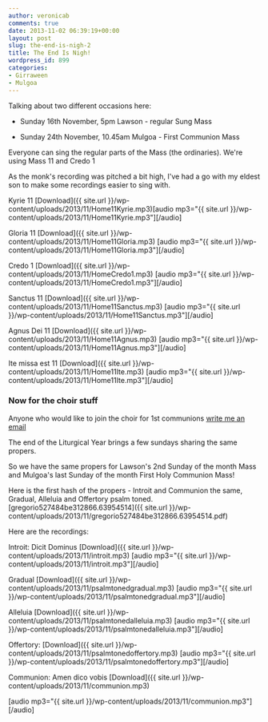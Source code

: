 ```yaml
---
author: veronicab
comments: true
date: 2013-11-02 06:39:19+00:00
layout: post
slug: the-end-is-nigh-2
title: The End Is Nigh!
wordpress_id: 899
categories:
- Girraween
- Mulgoa
---
```


Talking about two different occasions here:



	
  * Sunday 16th November, 5pm Lawson - regular Sung Mass

	
  * Sunday 24th November, 10.45am Mulgoa - First Communion Mass



Everyone can sing the regular parts of the Mass (the ordinaries).  We're using Mass 11 and Credo 1

As the monk's recording was pitched a bit high, I've had a go with my eldest son to make some recordings easier to sing with.

Kyrie 11 [Download]({{ site.url }}/wp-content/uploads/2013/11/Home11Kyrie.mp3)[audio mp3="{{ site.url }}/wp-content/uploads/2013/11/Home11Kyrie.mp3"][/audio]

Gloria 11 [Download]({{ site.url }}/wp-content/uploads/2013/11/Home11Gloria.mp3)
[audio mp3="{{ site.url }}/wp-content/uploads/2013/11/Home11Gloria.mp3"][/audio]

Credo 1 [Download]({{ site.url }}/wp-content/uploads/2013/11/HomeCredo1.mp3)
[audio mp3="{{ site.url }}/wp-content/uploads/2013/11/HomeCredo1.mp3"][/audio]

Sanctus 11 [Download]({{ site.url }}/wp-content/uploads/2013/11/Home11Sanctus.mp3)
[audio mp3="{{ site.url }}/wp-content/uploads/2013/11/Home11Sanctus.mp3"][/audio]


Agnus Dei 11 [Download]({{ site.url }}/wp-content/uploads/2013/11/Home11Agnus.mp3)
[audio mp3="{{ site.url }}/wp-content/uploads/2013/11/Home11Agnus.mp3"][/audio]


Ite missa est 11 [Download]({{ site.url }}/wp-content/uploads/2013/11/Home11Ite.mp3)
[audio mp3="{{ site.url }}/wp-content/uploads/2013/11/Home11Ite.mp3"][/audio]




### Now for the choir stuff



Anyone who would like to join the choir for 1st communions [write me an email](mailto:veronica@brandt.id.au)

The end of the Liturgical Year brings a few sundays sharing the same propers.

So we have the same propers for Lawson's 2nd Sunday of the month Mass and Mulgoa's last Sunday of the month First Holy Communion Mass!

Here is the first hash of the propers - Introit and Communion the same, Gradual, Alleluia and Offertory psalm toned. [gregorio527484be312866.63954514]({{ site.url }}/wp-content/uploads/2013/11/gregorio527484be312866.63954514.pdf)

Here are the recordings:

Introit: Dicit Dominus [Download]({{ site.url }}/wp-content/uploads/2013/11/introit.mp3)
[audio mp3="{{ site.url }}/wp-content/uploads/2013/11/introit.mp3"][/audio]

Gradual [Download]({{ site.url }}/wp-content/uploads/2013/11/psalmtonedgradual.mp3)
[audio mp3="{{ site.url }}/wp-content/uploads/2013/11/psalmtonedgradual.mp3"][/audio]

Alleluia [Download]({{ site.url }}/wp-content/uploads/2013/11/psalmtonedalleluia.mp3)
[audio mp3="{{ site.url }}/wp-content/uploads/2013/11/psalmtonedalleluia.mp3"][/audio]

Offertory: [Download]({{ site.url }}/wp-content/uploads/2013/11/psalmtonedoffertory.mp3)
[audio mp3="{{ site.url }}/wp-content/uploads/2013/11/psalmtonedoffertory.mp3"][/audio]

Communion: Amen dico vobis [Download]({{ site.url }}/wp-content/uploads/2013/11/communion.mp3)

[audio mp3="{{ site.url }}/wp-content/uploads/2013/11/communion.mp3"][/audio]

